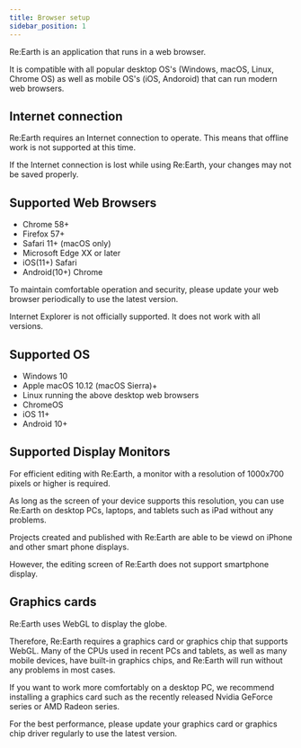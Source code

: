 ```yaml
---
title: Browser setup
sidebar_position: 1
---
```


Re:Earth is an application that runs in a web browser.

It is compatible with all popular desktop OS's (Windows, macOS, Linux, Chrome OS) as well as mobile OS's (iOS, Andoroid) that can run modern web browsers.
## Internet connection

Re:Earth requires an Internet connection to operate. This means that offline work is not supported at this time.

If the Internet connection is lost while using Re:Earth, your changes may not be saved properly.

## Supported Web Browsers

- Chrome 58+
- Firefox 57+
- Safari 11+ (macOS only)
- Microsoft Edge XX or later
- iOS(11+) Safari
- Android(10+) Chrome

To maintain comfortable operation and security, please update your web browser periodically to use the latest version.

Internet Explorer is not officially supported. It does not work with all versions.

## Supported OS

- Windows 10
- Apple macOS 10.12 (macOS Sierra)+
- Linux running the above desktop web browsers
- ChromeOS
- iOS 11+
- Android 10+
## Supported Display Monitors

For efficient editing with Re:Earth, a monitor with a resolution of 1000x700 pixels or higher is required.

As long as the screen of your device supports this resolution, you can use Re:Earth on desktop PCs, laptops, and tablets such as iPad without any problems.

Projects created and published with Re:Earth are able to be viewd on iPhone and other smart phone displays.

However, the editing screen of Re:Earth does not support smartphone display.

## Graphics cards

Re:Earth uses WebGL to display the globe.

Therefore, Re:Earth requires a graphics card or graphics chip that supports WebGL. Many of the CPUs used in recent PCs and tablets, as well as many mobile devices, have built-in graphics chips, and Re:Earth will run without any problems in most cases.

If you want to work more comfortably on a desktop PC, we recommend installing a graphics card such as the recently released Nvidia GeForce series or AMD Radeon series.

For the best performance, please update your graphics card or graphics chip driver regularly to use the latest version.